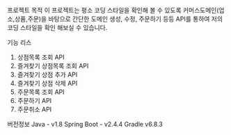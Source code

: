 프로젝트 목적
이 프로젝트는 평소 코딩 스타일을 확인해 볼 수 있도록 커머스도메인(업소,상품,주문)을 바탕으로 
간단한 도메인 생성, 수정, 주문하기 등등 API를 통하여 저의 코딩 스타일을 확인 해보실 수 있습니다. 

기능 리스
1. 상점목록 조회 API
2. 즐겨찾기 상점목록 조회 API
3. 즐겨찾기 상점 추가 API
4. 즐겨찾기 상점 삭제 API
5. 주문목록 조회 API
6. 주문하기 API
7. 주문취소 API


버전정보
Java - v1.8
Spring Boot - v2.4.4
Gradle v6.8.3
